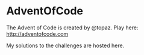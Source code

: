 # AdventOfCode

The Advent of Code is created by @topaz. Play here: http://adventofcode.com

My solutions to the challenges are hosted here.
